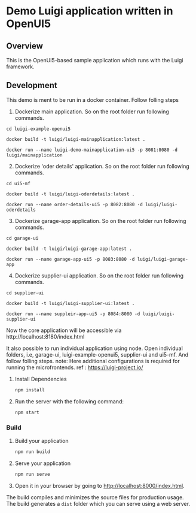 # Demo Luigi application written in OpenUI5

## Overview

This is the OpenUI5-based sample application which runs with the Luigi framework.


## Development
This demo is ment to be run in a docker container. Follow folling steps
1.  Dockerize main application. So on the root folder run following commands.
~~~
cd luigi-example-openui5
~~~

~~~
docker build -t luigi/luigi-mainapplication:latest .
~~~

~~~
docker run --name luigi-demo-mainapplication-ui5 -p 8081:8080 -d luigi/mainapplication
~~~

2.  Dockerize 'oder details' application. So on the root folder run following commands.
~~~
cd ui5-mf
~~~

~~~
docker build -t luigi/luigi-oderdetails:latest .
~~~

~~~
docker run --name order-details-ui5 -p 8082:8080 -d luigi/luigi-oderdetails
~~~

3.  Dockerize garage-app application. So on the root folder run following commands.
~~~
cd garage-ui
~~~

~~~
docker build -t luigi/luigi-garage-app:latest .
~~~

~~~
docker run --name garage-app-ui5 -p 8083:8080 -d luigi/luigi-garage-app
~~~

4.  Dockerize supplier-ui application. So on the root folder run following commands.
~~~
cd supplier-ui
~~~

~~~
docker build -t luigi/luigi-supplier-ui:latest .
~~~

~~~
docker run --name suppleir-app-ui5 -p 8084:8080 -d luigi/luigi-supplier-ui
~~~

Now the core application will be accessible via http://localhost:8180/index.html

It also possible to run individual application using node. Open individual folders, i.e, garage-ui, luigi-example-openui5, supplier-ui and ui5-mf. And follow folling steps. note: Here additional configurations is required for running the microfrontends. ref : https://luigi-project.io/

1. Install Dependencies
    ```bash
    npm install
    ```

2. Run the server with the following command:
    ```bash
    npm start
    ```

### Build

1. Build your application
    ```bash
    npm run build
    ```

2. Serve your application
    ```bash
    npm run serve
    ```

3. Open it in your browser by going to [http://localhost:8000/index.html](http://localhost:8000/index.html).

The build compiles and minimizes the source files for production usage.
The build generates a `dist` folder which you can serve using a web server.
